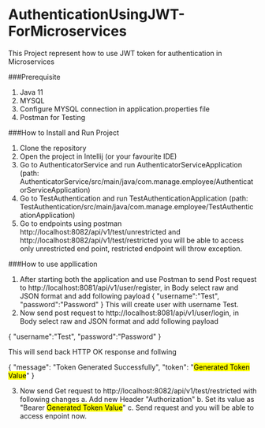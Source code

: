 # AuthenticationUsingJWT-ForMicroservices
This Project represent how to use JWT token for authentication in Microservices

###Prerequisite
1. Java 11 
2. MYSQL
3. Configure MYSQL connection in application.properties file
4. Postman for Testing

###How to Install and Run Project
1. Clone the repository
2. Open the project in Intellij (or your favourite IDE)
3. Go to AuthenticatorService and run AuthenticatorServiceApplication (path: AuthenticatorService/src/main/java/com.manage.employee/AuthenticatorServiceApplication)
4. Go to TestAuthentication and run TestAuthenticationApplication (path: TestAuthentication/src/main/java/com.manage.employee/TestAuthenticationApplication)
5. Go to endpoints using postman http://localhost:8082/api/v1/test/unrestricted and http://localhost:8082/api/v1/test/restricted you will be able to access only unrestricted end point, restricted endpoint will throw exception.

###How to use appllication
1. After starting both the application and use Postman to send Post request to http://localhost:8081/api/v1/user/register, in Body select raw and JSON format and add following payload
{
    "username":"Test",
    "password":"Password"
}
This will create user with username Test.
2. Now send post request to http://localhost:8081/api/v1/user/login, in Body select raw and JSON format and add following payload

{
    "username":"Test",
    "password":"Password"
}

This will send back HTTP OK response and follwing 

{
    "message": "Token Generated Successfully",
    "token": "<Mark>Generated Token Value</Mark>"
}

3. Now send Get request to http://localhost:8082/api/v1/test/restricted with following changes
a. Add new Header "Authorization"
b. Set its value as "Bearer <Mark>Generated Token Value</Mark>"
c. Send request and you will be able to access enpoint now.